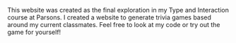 This website was created as the final exploration in my Type and Interaction course at Parsons. I created a website to generate trivia games based around my current classmates. Feel free to look at my code or try out the game for yourself!